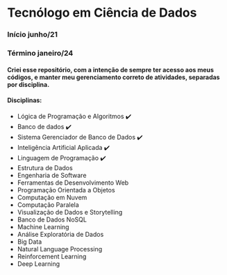 # Tecnólogo em Ciência de Dados 



### Início junho/21 

### Término janeiro/24



#### Criei esse repositório, com a intenção de sempre ter acesso aos meus códigos, e manter meu gerenciamento correto de atividades, separadas por disciplina.

#### Disciplinas:

  - Lógica de Programação e Algoritmos :heavy_check_mark:
  - Banco de dados :heavy_check_mark:
  - Sistema Gerenciador de Banco de Dados :heavy_check_mark:
  - Inteligência Artificial Aplicada ✔️
  - Linguagem de Programação ✔️
  - Estrutura de Dados
  - Engenharia de Software
  - Ferramentas de Desenvolvimento Web
  - Programação Orientada a Objetos
  - Computação em Nuvem
  - Computação Paralela
  - Visualização de Dados e Storytelling
  - Banco de Dados NoSQL
  - Machine Learning
  - Análise Exploratória de Dados
  - Big Data
  - Natural Language Processing
  - Reinforcement Learning
  - Deep Learning






